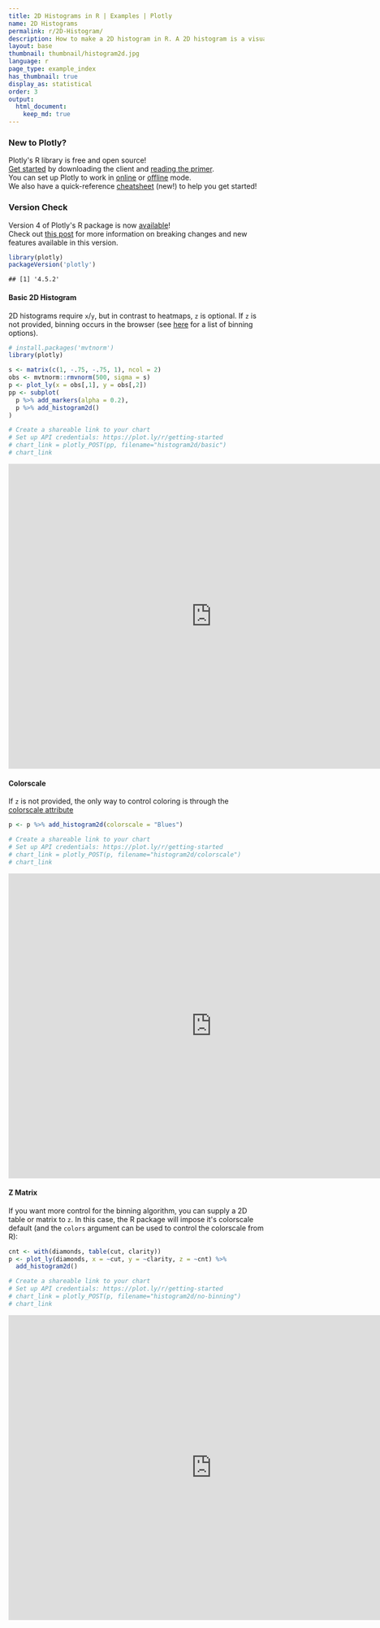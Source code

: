 ```yaml
---
title: 2D Histograms in R | Examples | Plotly
name: 2D Histograms
permalink: r/2D-Histogram/
description: How to make a 2D histogram in R. A 2D histogram is a visualization of a bivariate distribution.
layout: base
thumbnail: thumbnail/histogram2d.jpg
language: r
page_type: example_index
has_thumbnail: true
display_as: statistical
order: 3
output:
  html_document:
    keep_md: true
---
```



### New to Plotly?

Plotly's R library is free and open source!<br>
[Get started](https://plot.ly/r/getting-started/) by downloading the client and [reading the primer](https://plot.ly/r/getting-started/).<br>
You can set up Plotly to work in [online](https://plot.ly/r/getting-started/#hosting-graphs-in-your-online-plotly-account) or [offline](https://plot.ly/r/offline/) mode.<br>
We also have a quick-reference [cheatsheet](https://images.plot.ly/plotly-documentation/images/r_cheat_sheet.pdf) (new!) to help you get started!

### Version Check

Version 4 of Plotly's R package is now [available](https://plot.ly/r/getting-started/#installation)!<br>
Check out [this post](http://moderndata.plot.ly/upgrading-to-plotly-4-0-and-above/) for more information on breaking changes and new features available in this version.

```r
library(plotly)
packageVersion('plotly')
```

```
## [1] '4.5.2'
```

#### Basic 2D Histogram

2D histograms require `x`/`y`, but in contrast to heatmaps, `z` is optional. If `z` is not provided, binning occurs in the browser (see [here](https://plot.ly/r/reference/#histogram2d-histnorm) for a list of binning options).


```r
# install.packages('mvtnorm')
library(plotly)

s <- matrix(c(1, -.75, -.75, 1), ncol = 2)
obs <- mvtnorm::rmvnorm(500, sigma = s)
p <- plot_ly(x = obs[,1], y = obs[,2])
pp <- subplot(
  p %>% add_markers(alpha = 0.2),
  p %>% add_histogram2d()
)

# Create a shareable link to your chart
# Set up API credentials: https://plot.ly/r/getting-started
# chart_link = plotly_POST(pp, filename="histogram2d/basic")
# chart_link
```

<iframe src="https://plot.ly/~RPlotBot/3430.embed" width="800" height="600" id="igraph" scrolling="no" seamless="seamless" frameBorder="0"> </iframe>

#### Colorscale
If `z` is not provided, the only way to control coloring is through the [colorscale attribute](https://plot.ly/r/reference/#histogram2d-colorscale)


```r
p <- p %>% add_histogram2d(colorscale = "Blues")

# Create a shareable link to your chart
# Set up API credentials: https://plot.ly/r/getting-started
# chart_link = plotly_POST(p, filename="histogram2d/colorscale")
# chart_link
```

<iframe src="https://plot.ly/~RPlotBot/3045.embed" width="800" height="600" id="igraph" scrolling="no" seamless="seamless" frameBorder="0"> </iframe>

#### Z Matrix
If you want more control for the binning algorithm, you can supply a 2D table or matrix to `z`. In this case, the R package will impose it's colorscale default (and the `colors` argument can be used to control the colorscale from R):


```r
cnt <- with(diamonds, table(cut, clarity))
p <- plot_ly(diamonds, x = ~cut, y = ~clarity, z = ~cnt) %>%
  add_histogram2d()

# Create a shareable link to your chart
# Set up API credentials: https://plot.ly/r/getting-started
# chart_link = plotly_POST(p, filename="histogram2d/no-binning")
# chart_link
```

<iframe src="https://plot.ly/~RPlotBot/3047.embed" width="800" height="600" id="igraph" scrolling="no" seamless="seamless" frameBorder="0"> </iframe>
